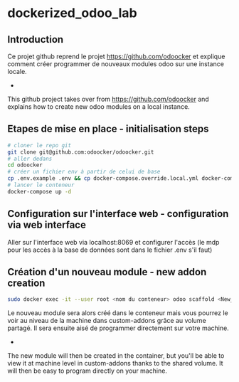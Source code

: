 # dockerized_odoo_lab

## Introduction

Ce projet github reprend le projet https://github.com/odoocker et explique comment créer programmer de nouveaux modules odoo sur une instance locale.

-

This github project takes over from https://github.com/odoocker and explains how to create new odoo modules on a local instance.

## Etapes de mise en place - initialisation steps

````bash
# cloner le repo git
git clone git@github.com:odoocker/odoocker.git
# aller dedans
cd odoocker
# créer un fichier env à partir de celui de base
cp .env.example .env && cp docker-compose.override.local.yml docker-compose.override.yml
# lancer le conteneur 
docker-compose up -d
````

## Configuration sur l'interface web - configuration via web interface

Aller sur l'interface web via localhost:8069 et configurer l'accès (le mdp pour les accès à la base de données sont dans le fichier .env s'il faut)

## Création d'un nouveau module - new addon creation

````bash
sudo docker exec -it --user root <nom du conteneur> odoo scaffold <New_module_name> /usr/lib/python3/dist-packages/odoo/custom-addons
````

Le nouveau module sera alors créé dans le conteneur mais vous pourrez le voir au niveau de la machine dans custom-addons grâce au volume partagé. Il sera ensuite aisé de programmer directement sur votre machine. 

-

The new module will then be created in the container, but you'll be able to view it at machine level in custom-addons thanks to the shared volume. It will then be easy to program directly on your machine.

